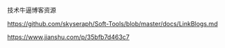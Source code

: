 技术牛逼博客资源

https://github.com/skyseraph/Soft-Tools/blob/master/docs/LinkBlogs.md

https://www.jianshu.com/p/35bfb7d463c7
